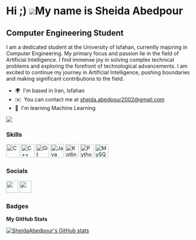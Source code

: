 Hi ;) ![](https://camo.githubusercontent.com/5fca3db52c463447c36cbf864b01eac247219e56ce24dc0169a66c62ae53a481/68747470733a2f2f6d656469612e67697068792e636f6d2f6d656469612f6475334a336358797a686a3735494f6776412f67697068792e676966.gif)My name is Sheida Abedpour
=======================================================================================================================================

Computer Engineering Student
----------------------------

I am a dedicated student at the University of Isfahan, currently majoring in Computer Engineering. My primary focus and passion lie in the field of Artificial Intelligence. I find immense joy in solving complex technical problems and exploring the forefront of technological advancements. I am excited to continue my journey in Artificial Intelligence, pushing boundaries and making significant contributions to the field.

* 🌍  I'm based in Iran, Isfahan
* ✉️  You can contact me at [sheida.abedpour2002@gmail.com](mailto:sheida.abedpour2002@gmail.com)
* 🧠  I'm learning Machine Learning

<a href="https://www.github.com/SheidaAbedpour" target="_blank" rel="noreferrer"><img
src="https://img.shields.io/github/followers/SheidaAbedpour?logo=github&style=for-the-badge&color=14b8a6&labelColor=000000" /></a>

### Skills


<p align="left">
<a href="https://docs.microsoft.com/en-us/cpp/?view=msvc-170" target="_blank" rel="noreferrer"><img src="https://raw.githubusercontent.com/danielcranney/readme-generator/main/public/icons/skills/c-colored.svg" width="36" height="36" alt="C" /></a>
<a href="https://docs.microsoft.com/en-us/cpp/?view=msvc-170" target="_blank" rel="noreferrer"><img src="https://raw.githubusercontent.com/danielcranney/readme-generator/main/public/icons/skills/cplusplus-colored.svg" width="36" height="36" alt="C++" /></a>
<a href="https://git-scm.com/" target="_blank" rel="noreferrer"><img src="https://raw.githubusercontent.com/danielcranney/readme-generator/main/public/icons/skills/git-colored.svg" width="36" height="36" alt="Git" /></a>
<a href="https://www.oracle.com/java/" target="_blank" rel="noreferrer"><img src="https://raw.githubusercontent.com/danielcranney/readme-generator/main/public/icons/skills/java-colored.svg" width="36" height="36" alt="Java" /></a>
<a href="https://kotlinlang.org/" target="_blank" rel="noreferrer"><img src="https://raw.githubusercontent.com/danielcranney/readme-generator/main/public/icons/skills/kotlin-colored.svg" width="36" height="36" alt="Kotlin" /></a>
<a href="https://www.python.org/" target="_blank" rel="noreferrer"><img src="https://raw.githubusercontent.com/danielcranney/readme-generator/main/public/icons/skills/python-colored.svg" width="36" height="36" alt="Python" /></a>
<a href="https://www.mysql.com/" target="_blank" rel="noreferrer"><img src="https://raw.githubusercontent.com/danielcranney/readme-generator/main/public/icons/skills/mysql-colored.svg" width="36" height="36" alt="MySQL" /></a>
</p>


### Socials

<p align="left"> <a href="https://www.github.com/SheidaAbedpour" target="_blank" rel="noreferrer"><img src="https://raw.githubusercontent.com/danielcranney/readme-generator/main/public/icons/socials/github.svg" width="32" height="32" /></a> <a href="https://www.linkedin.com/in/sheida-abedpour-sh02" target="_blank" rel="noreferrer"><img src="https://raw.githubusercontent.com/danielcranney/readme-generator/main/public/icons/socials/linkedin.svg" width="32" height="32" /></a></p>

### Badges

<b>My GitHub Stats</b>

<a href="http://www.github.com/SheidaAbedpour"><img src="https://github-readme-stats.vercel.app/api?username=SheidaAbedpour&show_icons=true&hide=&count_private=true&title_color=0891b2&text_color=ffffff&icon_color=14b8a6&bg_color=000000&hide_border=true&show_icons=true" alt="SheidaAbedpour's GitHub stats" /></a>
